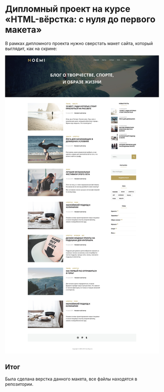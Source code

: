 # Дипломный проект на курсе «HTML-вёрстка: с нуля до первого макета»

В рамках дипломного проекта нужно сверстать макет сайта, который выглядит, как на скрине:

![](sources/NOEMI_Modern_ru.jpg)

## Итог

Была сделана верстка данного макета, все файлы находятся в репозитории.